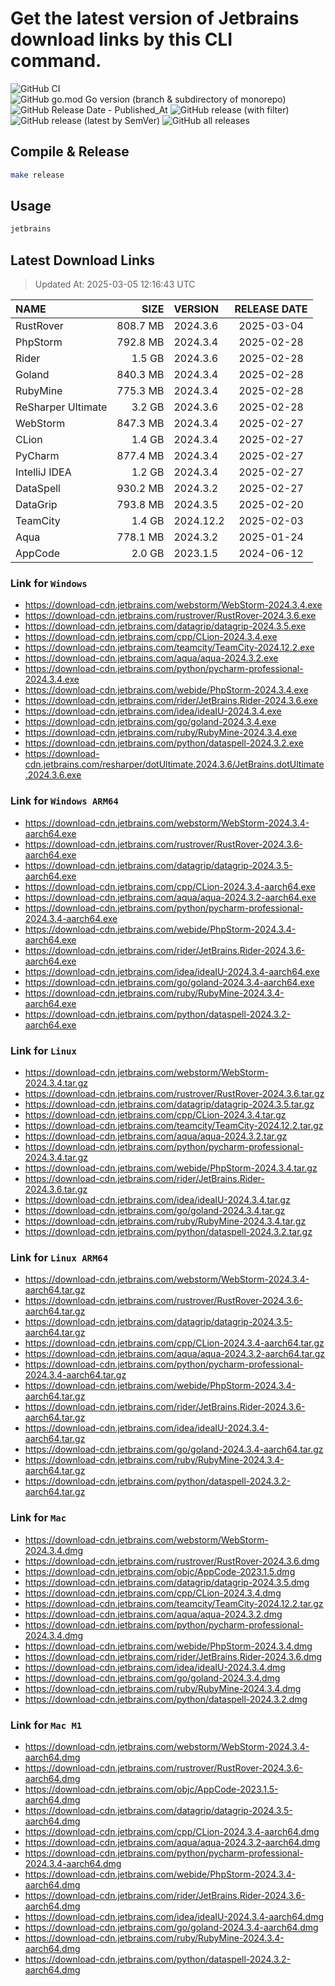 # Get the latest version of Jetbrains download links by this CLI command.

![GitHub CI](https://github.com/designinlife/jetbrains/actions/workflows/ci.yml/badge.svg)
![GitHub go.mod Go version (branch & subdirectory of monorepo)](https://img.shields.io/github/go-mod/go-version/designinlife/jetbrains/master)
![GitHub Release Date - Published_At](https://img.shields.io/github/release-date/designinlife/jetbrains)
![GitHub release (with filter)](https://img.shields.io/github/v/release/designinlife/jetbrains)
![GitHub release (latest by SemVer)](https://img.shields.io/github/downloads/designinlife/jetbrains/v1.1.12/total)
![GitHub all releases](https://img.shields.io/github/downloads/designinlife/jetbrains/total)

## Compile & Release

```bash
make release
```

## Usage

```bash
jetbrains
```

## Latest Download Links

> Updated At: 2025-03-05 12:16:43 UTC

| NAME | SIZE | VERSION | RELEASE DATE |
| :-- | --: | :-- | :--: |
| RustRover | 808.7 MB | 2024.3.6 | 2025-03-04 |
| PhpStorm | 792.8 MB | 2024.3.4 | 2025-02-28 |
| Rider | 1.5 GB | 2024.3.6 | 2025-02-28 |
| Goland | 840.3 MB | 2024.3.4 | 2025-02-28 |
| RubyMine | 775.3 MB | 2024.3.4 | 2025-02-28 |
| ReSharper Ultimate | 3.2 GB | 2024.3.6 | 2025-02-28 |
| WebStorm | 847.3 MB | 2024.3.4 | 2025-02-27 |
| CLion | 1.4 GB | 2024.3.4 | 2025-02-27 |
| PyCharm | 877.4 MB | 2024.3.4 | 2025-02-27 |
| IntelliJ IDEA | 1.2 GB | 2024.3.4 | 2025-02-27 |
| DataSpell | 930.2 MB | 2024.3.2 | 2025-02-27 |
| DataGrip | 793.8 MB | 2024.3.5 | 2025-02-20 |
| TeamCity | 1.4 GB | 2024.12.2 | 2025-02-03 |
| Aqua | 778.1 MB | 2024.3.2 | 2025-01-24 |
| AppCode | 2.0 GB | 2023.1.5 | 2024-06-12 |

### Link for `Windows`

* <https://download-cdn.jetbrains.com/webstorm/WebStorm-2024.3.4.exe>
* <https://download-cdn.jetbrains.com/rustrover/RustRover-2024.3.6.exe>
* <https://download-cdn.jetbrains.com/datagrip/datagrip-2024.3.5.exe>
* <https://download-cdn.jetbrains.com/cpp/CLion-2024.3.4.exe>
* <https://download-cdn.jetbrains.com/teamcity/TeamCity-2024.12.2.exe>
* <https://download-cdn.jetbrains.com/aqua/aqua-2024.3.2.exe>
* <https://download-cdn.jetbrains.com/python/pycharm-professional-2024.3.4.exe>
* <https://download-cdn.jetbrains.com/webide/PhpStorm-2024.3.4.exe>
* <https://download-cdn.jetbrains.com/rider/JetBrains.Rider-2024.3.6.exe>
* <https://download-cdn.jetbrains.com/idea/ideaIU-2024.3.4.exe>
* <https://download-cdn.jetbrains.com/go/goland-2024.3.4.exe>
* <https://download-cdn.jetbrains.com/ruby/RubyMine-2024.3.4.exe>
* <https://download-cdn.jetbrains.com/python/dataspell-2024.3.2.exe>
* <https://download-cdn.jetbrains.com/resharper/dotUltimate.2024.3.6/JetBrains.dotUltimate.2024.3.6.exe>

### Link for `Windows ARM64`

* <https://download-cdn.jetbrains.com/webstorm/WebStorm-2024.3.4-aarch64.exe>
* <https://download-cdn.jetbrains.com/rustrover/RustRover-2024.3.6-aarch64.exe>
* <https://download-cdn.jetbrains.com/datagrip/datagrip-2024.3.5-aarch64.exe>
* <https://download-cdn.jetbrains.com/cpp/CLion-2024.3.4-aarch64.exe>
* <https://download-cdn.jetbrains.com/aqua/aqua-2024.3.2-aarch64.exe>
* <https://download-cdn.jetbrains.com/python/pycharm-professional-2024.3.4-aarch64.exe>
* <https://download-cdn.jetbrains.com/webide/PhpStorm-2024.3.4-aarch64.exe>
* <https://download-cdn.jetbrains.com/rider/JetBrains.Rider-2024.3.6-aarch64.exe>
* <https://download-cdn.jetbrains.com/idea/ideaIU-2024.3.4-aarch64.exe>
* <https://download-cdn.jetbrains.com/go/goland-2024.3.4-aarch64.exe>
* <https://download-cdn.jetbrains.com/ruby/RubyMine-2024.3.4-aarch64.exe>
* <https://download-cdn.jetbrains.com/python/dataspell-2024.3.2-aarch64.exe>

### Link for `Linux`

* <https://download-cdn.jetbrains.com/webstorm/WebStorm-2024.3.4.tar.gz>
* <https://download-cdn.jetbrains.com/rustrover/RustRover-2024.3.6.tar.gz>
* <https://download-cdn.jetbrains.com/datagrip/datagrip-2024.3.5.tar.gz>
* <https://download-cdn.jetbrains.com/cpp/CLion-2024.3.4.tar.gz>
* <https://download-cdn.jetbrains.com/teamcity/TeamCity-2024.12.2.tar.gz>
* <https://download-cdn.jetbrains.com/aqua/aqua-2024.3.2.tar.gz>
* <https://download-cdn.jetbrains.com/python/pycharm-professional-2024.3.4.tar.gz>
* <https://download-cdn.jetbrains.com/webide/PhpStorm-2024.3.4.tar.gz>
* <https://download-cdn.jetbrains.com/rider/JetBrains.Rider-2024.3.6.tar.gz>
* <https://download-cdn.jetbrains.com/idea/ideaIU-2024.3.4.tar.gz>
* <https://download-cdn.jetbrains.com/go/goland-2024.3.4.tar.gz>
* <https://download-cdn.jetbrains.com/ruby/RubyMine-2024.3.4.tar.gz>
* <https://download-cdn.jetbrains.com/python/dataspell-2024.3.2.tar.gz>

### Link for `Linux ARM64`

* <https://download-cdn.jetbrains.com/webstorm/WebStorm-2024.3.4-aarch64.tar.gz>
* <https://download-cdn.jetbrains.com/rustrover/RustRover-2024.3.6-aarch64.tar.gz>
* <https://download-cdn.jetbrains.com/datagrip/datagrip-2024.3.5-aarch64.tar.gz>
* <https://download-cdn.jetbrains.com/cpp/CLion-2024.3.4-aarch64.tar.gz>
* <https://download-cdn.jetbrains.com/aqua/aqua-2024.3.2-aarch64.tar.gz>
* <https://download-cdn.jetbrains.com/python/pycharm-professional-2024.3.4-aarch64.tar.gz>
* <https://download-cdn.jetbrains.com/webide/PhpStorm-2024.3.4-aarch64.tar.gz>
* <https://download-cdn.jetbrains.com/rider/JetBrains.Rider-2024.3.6-aarch64.tar.gz>
* <https://download-cdn.jetbrains.com/idea/ideaIU-2024.3.4-aarch64.tar.gz>
* <https://download-cdn.jetbrains.com/go/goland-2024.3.4-aarch64.tar.gz>
* <https://download-cdn.jetbrains.com/ruby/RubyMine-2024.3.4-aarch64.tar.gz>
* <https://download-cdn.jetbrains.com/python/dataspell-2024.3.2-aarch64.tar.gz>

### Link for `Mac`

* <https://download-cdn.jetbrains.com/webstorm/WebStorm-2024.3.4.dmg>
* <https://download-cdn.jetbrains.com/rustrover/RustRover-2024.3.6.dmg>
* <https://download-cdn.jetbrains.com/objc/AppCode-2023.1.5.dmg>
* <https://download-cdn.jetbrains.com/datagrip/datagrip-2024.3.5.dmg>
* <https://download-cdn.jetbrains.com/cpp/CLion-2024.3.4.dmg>
* <https://download-cdn.jetbrains.com/teamcity/TeamCity-2024.12.2.tar.gz>
* <https://download-cdn.jetbrains.com/aqua/aqua-2024.3.2.dmg>
* <https://download-cdn.jetbrains.com/python/pycharm-professional-2024.3.4.dmg>
* <https://download-cdn.jetbrains.com/webide/PhpStorm-2024.3.4.dmg>
* <https://download-cdn.jetbrains.com/rider/JetBrains.Rider-2024.3.6.dmg>
* <https://download-cdn.jetbrains.com/idea/ideaIU-2024.3.4.dmg>
* <https://download-cdn.jetbrains.com/go/goland-2024.3.4.dmg>
* <https://download-cdn.jetbrains.com/ruby/RubyMine-2024.3.4.dmg>
* <https://download-cdn.jetbrains.com/python/dataspell-2024.3.2.dmg>

### Link for `Mac M1`

* <https://download-cdn.jetbrains.com/webstorm/WebStorm-2024.3.4-aarch64.dmg>
* <https://download-cdn.jetbrains.com/rustrover/RustRover-2024.3.6-aarch64.dmg>
* <https://download-cdn.jetbrains.com/objc/AppCode-2023.1.5-aarch64.dmg>
* <https://download-cdn.jetbrains.com/datagrip/datagrip-2024.3.5-aarch64.dmg>
* <https://download-cdn.jetbrains.com/cpp/CLion-2024.3.4-aarch64.dmg>
* <https://download-cdn.jetbrains.com/aqua/aqua-2024.3.2-aarch64.dmg>
* <https://download-cdn.jetbrains.com/python/pycharm-professional-2024.3.4-aarch64.dmg>
* <https://download-cdn.jetbrains.com/webide/PhpStorm-2024.3.4-aarch64.dmg>
* <https://download-cdn.jetbrains.com/rider/JetBrains.Rider-2024.3.6-aarch64.dmg>
* <https://download-cdn.jetbrains.com/idea/ideaIU-2024.3.4-aarch64.dmg>
* <https://download-cdn.jetbrains.com/go/goland-2024.3.4-aarch64.dmg>
* <https://download-cdn.jetbrains.com/ruby/RubyMine-2024.3.4-aarch64.dmg>
* <https://download-cdn.jetbrains.com/python/dataspell-2024.3.2-aarch64.dmg>
